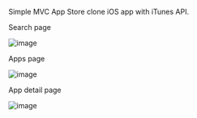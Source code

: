 Simple MVC App Store clone iOS app with iTunes API.

Search page 

![image](https://github.com/Yernar110501/AppStoreApplication/assets/61582212/2f40e482-e70e-4a01-9daf-846e625238d0)

Apps page

![image](https://github.com/Yernar110501/AppStoreApplication/assets/61582212/4c574dcf-2fe7-4edf-9e2c-03d61420d749)

App detail page

![image](https://github.com/Yernar110501/AppStoreApplication/assets/61582212/212862ec-0ac7-4191-934f-81cdbbf23d91)
